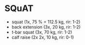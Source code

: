 # SQuAT
* squat (1x, 75 % = 112.5 kg, rir: 1-2)
* back extension (3x, 20 kg, rir: 1-2)
* t-bar squat (3x, 70 kg, rir: 1-2)
* calf raise (2x 2x, 10 kg, rir: 0-1)
